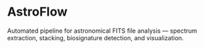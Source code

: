 # AstroFlow
Automated pipeline for astronomical FITS file analysis — spectrum extraction, stacking, biosignature detection, and visualization.
